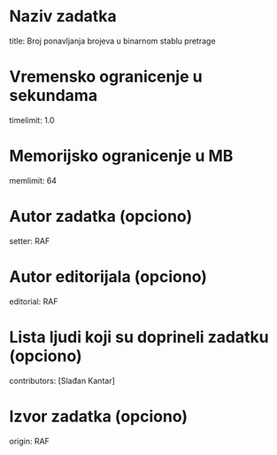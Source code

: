 # Naziv zadatka
title: Broj ponavljanja brojeva u binarnom stablu pretrage

# Vremensko ogranicenje u sekundama
timelimit: 1.0

# Memorijsko ogranicenje u MB
memlimit: 64

# Autor zadatka (opciono)
setter: RAF

# Autor editorijala (opciono)
editorial: RAF

# Lista ljudi koji su doprineli zadatku (opciono)
contributors: [Slađan Kantar]

# Izvor zadatka (opciono)
origin: RAF
